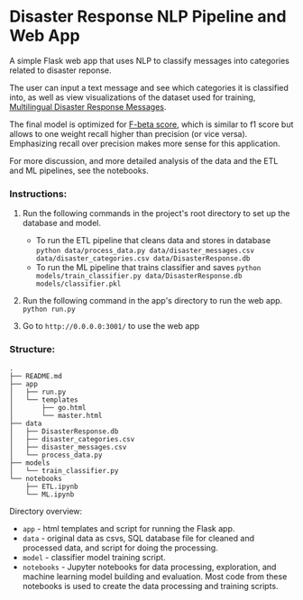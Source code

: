 # Disaster Response NLP Pipeline and Web App

A simple Flask web app that uses NLP to classify messages into categories related to disaster reponse.

The user can input a text message and see which categories it is classified into, as well as view visualizations of the dataset used for training, [Multilingual Disaster Response Messages](https://appen.com/datasets/combined-disaster-response-data/).

The final model is optimized for [F-beta score](https://scikit-learn.org/stable/modules/generated/sklearn.metrics.fbeta_score.html), which is similar to f1 score but allows to one weight recall higher than precision (or vice versa). Emphasizing recall over precision makes more sense for this application.

For more discussion, and more detailed analysis of the data and the ETL and ML pipelines, see the notebooks.

### Instructions:

1. Run the following commands in the project's root directory to set up the database and model.

    - To run the ETL pipeline that cleans data and stores in database
        `python data/process_data.py data/disaster_messages.csv data/disaster_categories.csv data/DisasterResponse.db`
    - To run the ML pipeline that trains classifier and saves
        `python models/train_classifier.py data/DisasterResponse.db models/classifier.pkl`

2. Run the following command in the app's directory to run the web app.
    `python run.py`

3. Go to `http://0.0.0.0:3001/` to use the web app


### Structure:

```
.
├── README.md
├── app
│   ├── run.py
│   └── templates
│       ├── go.html
│       └── master.html
├── data
│   ├── DisasterResponse.db
│   ├── disaster_categories.csv
│   ├── disaster_messages.csv
│   └── process_data.py
├── models
│   └── train_classifier.py
└── notebooks
    ├── ETL.ipynb
    └── ML.ipynb
```

Directory overview:
- `app` - html templates and script for running the Flask app.
- `data` - original data as csvs, SQL database file for cleaned and processed data, and script for doing the processing.
- `model` - classifier model training script.
- `notebooks` - Jupyter notebooks for data processing, exploration, and machine learning model building and evaluation. Most code from these notebooks is used to create the data processing and training scripts.

